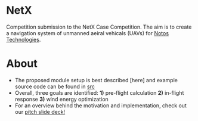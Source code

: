 # NetX
Competition submission to the NetX Case Competition. The aim is to create a navigation system of unmanned aeiral vehicals (UAVs) for [Notos Technologies](https://www.notostechnologies.com/).

# About
- The proposed module setup is best described [here] and example source code can be found in [src](/src)
- Overall, three goals are identified: **1)** pre-flight calculation **2)** in-flight response **3)** wind energy optimization
- For an overview behind the motivation and implementation, check out our [pitch slide deck!](https://docs.google.com/presentation/d/1L-J8K5i7f6CNUPYxfvjoMmErNuCp_A5EDfEabeJ7nnc/edit?usp=sharing)

